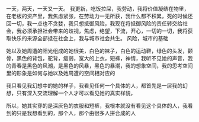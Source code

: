 一天，两天，一天又一天。
我更新，吃饭拉屎，我劳动，我将价值凝结在物里，在老板的资产里，我焦虑紧张，在劳动力一无所获，我什么都不积累，死的时候还回一切，我一点也不贪婪，我只想抵御风险，我现在将抵御风险的责任转交给社会，我必须承担社会带来的歧视，焦虑，绝望，下流，开心，一切的一切，我将获取快乐的来源全部抵在社会上，我与城市社会共生。
风险，城市的基础

她以及她周遭的阳光组成的她很美，白色的袜子，白色的运动鞋，绿色的头发，颧骨，黑色的背包，驼背，瘦弱，宽大的上衣，短裤，神情，我听不见她的声音，我的青春是黑色的风潮，是黑色的风暴，黑色的暴潮，我的想象空间，我的思考空间里的形象是如何与她以及她周遭的空间相对应的

我只看见我幻想中的她的样子，我看见任何一个具体的人，都首先是一层我的幻想，只有深入交流理解一个人才可以看见她的真实样貌，

所以，她其实穿的是深灰色的衣服和短裤，我根本就没有看见这个具体的人，我看到的只是我想看到的，那个人，那个由很多人拼合成的人